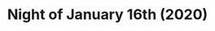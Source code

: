 ---
published: false
cancelled: COVID-19
layout: shows
title: Night of January 16th (2020)
category: play
details:
  Title: Night of January 16th - wiki
  Theatre: Orange Park Community Theatre
  Writer: Ayn Rand - wiki
  Genre: Courtroom drama
  Setting: A courtroom in New York City
  Website: https://www.opct.info
showtimes: |
  2020-04-17 20:00:00
  2020-04-18 20:00:00
  2020-04-19 15:00:00
  2020-04-24 20:00:00
  2020-04-25 20:00:00
  2020-04-26 15:00:00
  2020-05-01 20:00:00
  2020-05-02 20:00:00
  2020-05-03 15:00:00
cast:
  Bailiff: 
  Judge Heath: 
  District Attorney Flint: 
  Defense Attorney Stevens: 
  Clerk of Court: 
  Dr. Kirkland: 
  John Hutchins: 
  Karen Andre: 
  Homer Van Fleet: 
  Elmer Sweeney: 
  Magda Svenson: 
  Nancy Lee Faulkner: 
  John Graham Whitfield: 
  James Chandler: 
  Siegurd Jungquist: 
  Larry "Guts" Regan: 
  Roberta Van Rensselaer: 
crew:
external_links:
  On Stage | opct: https://www.opct.info
---
